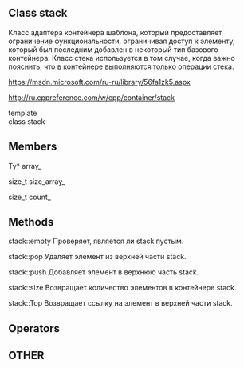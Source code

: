 ## Class stack

Класс адаптера контейнера шаблона, который предоставляет ограничение функциональности, ограничивая доступ к элементу, который был последним добавлен в некоторый тип базового контейнера. Класс стека используется в том случае, когда важно пояснить, что в контейнере выполняются только операции стека.

https://msdn.microsoft.com/ru-ru/library/56fa1zk5.aspx

http://ru.cppreference.com/w/cpp/container/stack

template <class Ty>  
class stack

## Members

Ty* array_

size_t size_array_

size_t count_

## Methods

stack::empty	Проверяет, является ли stack пустым.

stack::pop		Удаляет элемент из верхней части stack.

stack::push	    Добавляет элемент в верхнюю часть stack.

stack::size	    Возвращает количество элементов в контейнере stack.

stack::Top	    Возвращает ссылку на элемент в верхней части stack.


## Operators

## OTHER
